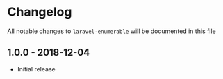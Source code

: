 # Changelog

All notable changes to `laravel-enumerable` will be documented in this file

## 1.0.0 - 2018-12-04

- Initial release
